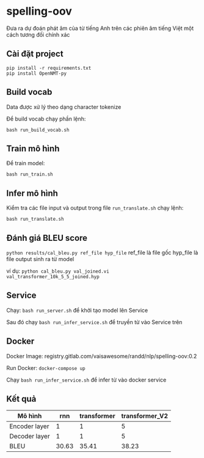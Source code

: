 # spelling-oov

Đưa ra dự đoán phát âm của từ tiếng Anh trên các phiên âm tiếng Việt một cách tương đối chính xác

## Cài đặt project
```
pip install -r requirements.txt
pip install OpenNMT-py
```

## Build vocab
Data được xử lý theo dạng character tokenize

Để build vocab chạy phần lệnh: 

`bash run_build_vocab.sh`


## Train mô hình

Để train model:

`bash run_train.sh`

## Infer mô hình

Kiểm tra các file input và output trong file `run_translate.sh` chạy lệnh:

`bash run_translate.sh`


## Đánh giá BLEU score

`python results/cal_bleu.py ref_file hyp_file`
ref_file là file gốc
hyp_file là file output sinh ra từ model

ví dụ:
`python cal_bleu.py val_joined.vi val_transformer_10k_5_5_joined.hyp`

## Service

Chạy: `bash run_server.sh` để khởi tạo model lên Service

Sau đó chạy `bash run_infer_service.sh` để truyền từ vào Service trên
## Docker

Docker Image: registry.gitlab.com/vaisawesome/randd/nlp/spelling-oov:0.2

Run Docker: `docker-compose up`

Chạy `bash run_infer_service.sh` để infer từ vào docker service

## Kết quả


|    Mô hình    | rnn   | transformer  | transformer_V2  |
| ------------- | ----- |  ----------- | --------------- |
| Encoder layer |  1    |       1      |        5        |
| Decoder layer |  1    |       1      |        5        |
|     BLEU      | 30.63 |     35.41    |      38.23      |
